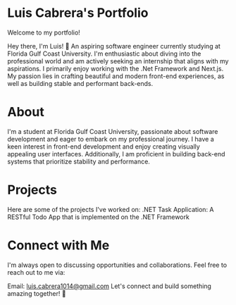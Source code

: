 # Luis Cabrera's Portfolio
Welcome to my portfolio!

Hey there, I'm Luis! 🚀 An aspiring software engineer currently studying at Florida Gulf Coast University. I'm enthusiastic about diving into the professional world and am actively seeking an internship that aligns with my aspirations. I primarily enjoy working with the .Net Framework and Next.js. My passion lies in crafting beautiful and modern front-end experiences, as well as building stable and performant back-ends.

# About
I'm a student at Florida Gulf Coast University, passionate about software development and eager to embark on my professional journey. I have a keen interest in front-end development and enjoy creating visually appealing user interfaces. Additionally, I am proficient in building back-end systems that prioritize stability and performance.

# Projects
Here are some of the projects I've worked on:
.NET Task Application: A RESTful Todo App that is implemented on the .NET Framework

# Connect with Me
I'm always open to discussing opportunities and collaborations. Feel free to reach out to me via:

Email: luis.cabrera1014@gmail.com
Let's connect and build something amazing together! 🌟

